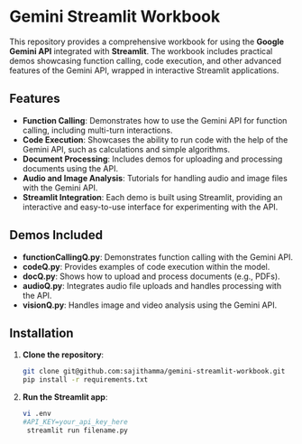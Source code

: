 # Gemini Streamlit Workbook

This repository provides a comprehensive workbook for using the **Google Gemini API** integrated with **Streamlit**. The workbook includes practical demos showcasing function calling, code execution, and other advanced features of the Gemini API, wrapped in interactive Streamlit applications.

## Features

- **Function Calling**: Demonstrates how to use the Gemini API for function calling, including multi-turn interactions.
- **Code Execution**: Showcases the ability to run code with the help of the Gemini API, such as calculations and simple algorithms.
- **Document Processing**: Includes demos for uploading and processing documents using the API.
- **Audio and Image Analysis**: Tutorials for handling audio and image files with the Gemini API.
- **Streamlit Integration**: Each demo is built using Streamlit, providing an interactive and easy-to-use interface for experimenting with the API.
  
## Demos Included

- **functionCallingQ.py**: Demonstrates function calling with the Gemini API.
- **codeQ.py**: Provides examples of code execution within the model.
- **docQ.py**: Shows how to upload and process documents (e.g., PDFs).
- **audioQ.py**: Integrates audio file uploads and handles processing with the API.
- **visionQ.py**: Handles image and video analysis using the Gemini API.
  
## Installation

1. **Clone the repository**:
   ```bash
   git clone git@github.com:sajithamma/gemini-streamlit-workbook.git
   pip install -r requirements.txt
   

   ```

2. **Run the Streamlit app**:
   ```bash
   vi .env
   #API_KEY=your_api_key_here
    streamlit run filename.py
    ```




